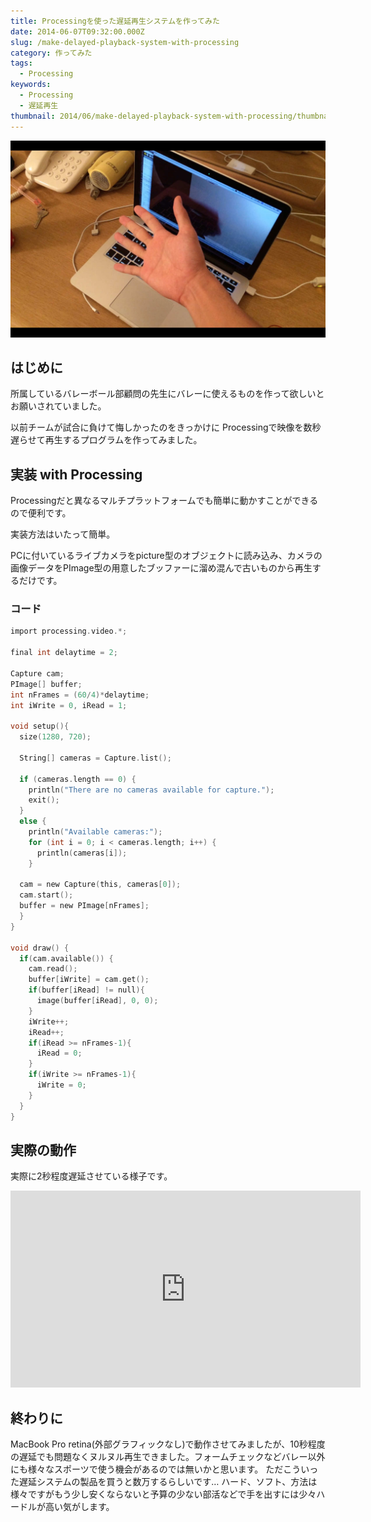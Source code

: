 ```yaml
---
title: Processingを使った遅延再生システムを作ってみた
date: 2014-06-07T09:32:00.000Z
slug: /make-delayed-playback-system-with-processing
category: 作ってみた
tags:
  - Processing
keywords:
  - Processing
  - 遅延再生
thumbnail: 2014/06/make-delayed-playback-system-with-processing/thumbnail.jpg
---
```



![](./thumbnail.jpg)


## はじめに

所属しているバレーボール部顧問の先生にバレーに使えるものを作って欲しいとお願いされていました。

以前チームが試合に負けて悔しかったのをきっかけに
Processingで映像を数秒遅らせて再生するプログラムを作ってみました。

## 実装 with Processing

Processingだと異なるマルチプラットフォームでも簡単に動かすことができるので便利です。

実装方法はいたって簡単。

PCに付いているライブカメラをpicture型のオブジェクトに読み込み、カメラの画像データをPImage型の用意したブッファーに溜め混んで古いものから再生するだけです。

### コード

```c
import processing.video.*;

final int delaytime = 2;

Capture cam;
PImage[] buffer;
int nFrames = (60/4)*delaytime;
int iWrite = 0, iRead = 1;

void setup(){
  size(1280, 720);

  String[] cameras = Capture.list();

  if (cameras.length == 0) {
    println("There are no cameras available for capture.");
    exit();
  }
  else {
    println("Available cameras:");
    for (int i = 0; i < cameras.length; i++) {
      println(cameras[i]);
    }

  cam = new Capture(this, cameras[0]);
  cam.start();
  buffer = new PImage[nFrames];
  }
}

void draw() {
  if(cam.available()) {
    cam.read();
    buffer[iWrite] = cam.get();
    if(buffer[iRead] != null){
      image(buffer[iRead], 0, 0);
    }
    iWrite++;
    iRead++;
    if(iRead >= nFrames-1){
      iRead = 0;
    }
    if(iWrite >= nFrames-1){
      iWrite = 0;
    }
  }
}
```


## 実際の動作

実際に2秒程度遅延させている様子です。

<iframe width="560" height="315" src="https://www.youtube.com/embed/vKEI9IJYoiI" frameborder="0" allow="accelerometer; autoplay; encrypted-media; gyroscope; picture-in-picture" allowfullscreen></iframe>

## 終わりに

MacBook Pro retina(外部グラフィックなし)で動作させてみましたが、10秒程度の遅延でも問題なくヌルヌル再生できました。フォームチェックなどバレー以外にも様々なスポーツで使う機会があるのでは無いかと思います。
ただこういった遅延システムの製品を買うと数万するらしいです…
ハード、ソフト、方法は様々ですがもう少し安くならないと予算の少ない部活などで手を出すには少々ハードルが高い気がします。
